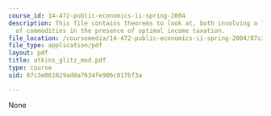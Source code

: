 ```yaml
---
course_id: 14-472-public-economics-ii-spring-2004
description: This file contains theorems to look at, both involving a lack of taxation
  of commodities in the presence of optimal income taxation.
file_location: /coursemedia/14-472-public-economics-ii-spring-2004/87c3e061829ad8a7634fe906c017bf3a_atkins_glitz_mod.pdf
file_type: application/pdf
layout: pdf
title: atkins_glitz_mod.pdf
type: course
uid: 87c3e061829ad8a7634fe906c017bf3a

---
```

None
